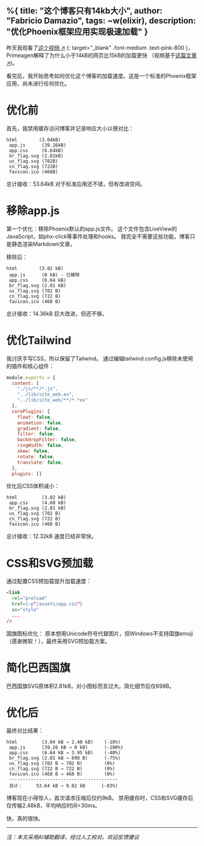 %{
title: "这个博客只有14kb大小",
author: "Fabricio Damazio",
tags: ~w(elixir),
description: "优化Phoenix框架应用实现极速加载"
}
---
昨天我观看了[这个视频 ↗](https://www.youtube.com/watch?v=ciNXbR5wvhU)
{: target="_blank" .font-medium .text-pink-800 }，Primeagen解释了为什么小于14kB的网页比15kB的加载更快
（视频基于[这篇文章 ↗](https://endtimes.dev/why-your-website-should-be-under-14kb-in-size/))。

看完后，我开始思考如何优化这个博客的加载速度。这是一个标准的Phoenix框架应用，尚未进行任何优化。

# 优化前

首先，我禁用缓存访问博客并记录响应大小以便对比：

    html        (3.04kB)
     app.js      (39.26kB)
     app.css     (6.64kB)
     br_flag.svg (2.81kB)
     us_flag.svg (702B)
     cn_flag.svg (722B)
     favicon.ico (468B)

总计接收：53.64kB
对于标准应用还不错，但有改进空间。

# 移除app.js

第一个优化：移除Phoenix默认的app.js文件。
这个文件包含LiveView的JavaScript，如phx-click等事件处理和hooks。
我完全不需要这些功能，博客只是静态渲染Markdown文章。

移除后：

    html        (3.02 kB)
     app.js      (0 kB) - 已移除
     app.css     (6.64 kB)
     br_flag.svg (2.81 kB)
     us_flag.svg (702 B)
     cn_flag.svg (722 B)
     favicon.ico (468 B)

总计接收：14.36kB
巨大改进，但还不够。

# 优化Tailwind

我讨厌手写CSS，所以保留了Tailwind。
通过编辑tailwind.config.js移除未使用的插件和核心组件：

```js
module.exports = {
  content: [
    "./js/**/*.js",
    "../lib/site_web.ex",
    "../lib/site_web/**/*.*ex"
  ],
  corePlugins: {
    float: false,
    animation: false,
    gradient: false,
    filter: false,
    backdropFilter: false,
    ringWidth: false,
    skew: false,
    rotate: false,
    translate: false,
  },
  plugins: []
```

优化后CSS体积减小：

    html         (3.02 kB)
     app.css     (4.60 kB)
     br_flag.svg (2.81 kB)
     us_flag.svg (702 B)
     cn_flag.svg (722 B)
     favicon.ico (468 B)

总计接收：12.32kB
速度已经非常快。

# CSS和SVG预加载

通过配置CSS预加载提升加载速度：

```html
<link
  rel="preload"
  href={~p"/assets/app.css"}
  as="style"
  ...
/>
```

国旗图标优化：
原本想用Unicode符号代替图片，但Windows不支持国旗emoji（感谢微软！），最终采用SVG预加载方案。

# 简化巴西国旗

巴西国旗SVG原体积2.81kB，对小图标而言过大。简化细节后仅698B。

# 优化后

最终对比结果：

    html         (3.04 kB → 2.48 kB)    (-18%)
     app.js      (39.26 kB → 0 kB)      (-100%)
     app.css     (6.64 kB → 3.95 kB)    (-40%)
     br_flag.svg (2.81 kB → 698 B)      (-75%)
     us_flag.svg (702 B → 702 B)        (0%)
     cn_flag.svg (722 B → 722 B)        (0%)
     favicon.ico (468 B → 468 B)        (0%)
     ----------------------------------------
     总计：     53.64 kB → 9.02 kB      (-83%)

博客现在小得惊人，首次请求压缩后仅约9kB。
禁用缓存时，CSS和SVG缓存后仅传输2.48kB，平均响应时间<30ms。

快，真的很快。

---
*注：本文采用AI辅助翻译，经过人工校对。欢迎反馈建议*
